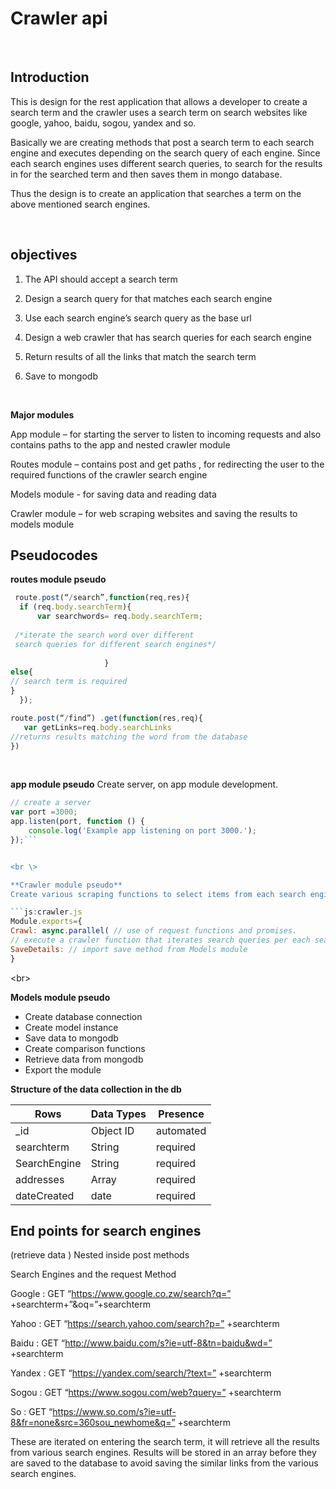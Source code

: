 Crawler api
===========
<br />

Introduction
-----------
This is design for the rest application that allows a developer to create a search term and the crawler uses a search term on search websites like google, yahoo, baidu, sogou, yandex and so.

 Basically we are creating methods that post a search term to each search engine and executes depending on the search query of each engine. Since each search engines uses different search queries, to search for the results in for the searched term and then saves them in mongo database.

Thus the design is to create an application that searches a term on the above mentioned search  engines.

<br data-effect="nomal"/>

objectives
------------
1. The API should accept a search term 

2. Design a search query for that matches each search engine

3. Use each search engine’s search query as the base url

4. Design a web crawler that has search queries for each search engine

5. Return results of all the links that match the search term

6.  Save to mongodb

<br data-effect="slide"/>


**Major modules**

 App module – for starting the server to listen to incoming requests  and  also contains paths to the app and nested crawler module 

 Routes module – contains post and get paths , for redirecting the user  to the required functions of the crawler search engine

 Models module -  for saving data and reading data

 Crawler module – for web scraping websites and saving the results to  models module


Pseudocodes
---------------------

**routes module pseudo**


```js:route.js
 route.post(“/search”,function(req,res){
  if (req.body.searchTerm){
      var searchwords= req.body.searchTerm;
                   
 /*iterate the search word over different 
 search queries for different search engines*/
    
                     }
else{
// search term is required
}
  });

route.post(“/find”) .get(function(res,req){
   var getLinks=req.body.searchLinks
//returns results matching the word from the database
})
```

<br data-effect="turn"/>

 **app module pseudo**
Create server, on app module development.

```js:app.js
// create a server
var port =3000;
app.listen(port, function () {
    console.log('Example app listening on port 3000.');
});```


<br \>

**Crawler module pseudo**
Create various scraping functions to select items from each search engine.

```js:crawler.js
Module.exports={
Crawl: async.parallel( // use of request functions and promises.
// execute a crawler function that iterates search queries per each search engine);
SaveDetails: // import save method from Models module
}
```

<br\>

**Models module pseudo**
- Create database connection
- Create model instance
- Save data to mongodb
- Create comparison functions
- Retrieve data from mongodb 
- Export the module


**Structure of the data collection in the db**

| Rows | Data Types | Presence |
| --- | --- | --- |
| \_id | Object ID | automated |
| searchterm | String | required |
| SearchEngine | String | required |
| addresses | Array | required |
| dateCreated | date | required |

End points for search engines
-----------------------------------
(retrieve data )
Nested inside post methods

 Search Engines and the request Method

Google   :   GET “https://www.google.co.zw/search?q=” +searchterm+”&oq=”+searchterm

Yahoo     :   GET “https://search.yahoo.com/search?p=” +searchterm

Baidu      :   GET “http://www.baidu.com/s?ie=utf-8&tn=baidu&wd=” +searchterm

Yandex    :  GET “https://yandex.com/search/?text=” +searchterm

Sogou      :  GET “https://www.sogou.com/web?query=” +searchterm

So            :   GET “https://www.so.com/s?ie=utf-8&fr=none&src=360sou_newhome&q=” +searchterm

These are iterated on entering the search term, it will retrieve all the results from various search engines.
 Results will be stored in an array before they are saved to the database to avoid saving the similar links from the various search engines.




